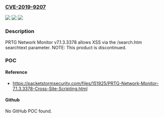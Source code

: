 ### [CVE-2019-9207](https://cve.mitre.org/cgi-bin/cvename.cgi?name=CVE-2019-9207)
![](https://img.shields.io/static/v1?label=Product&message=n%2Fa&color=blue)
![](https://img.shields.io/static/v1?label=Version&message=n%2Fa&color=blue)
![](https://img.shields.io/static/v1?label=Vulnerability&message=n%2Fa&color=brighgreen)

### Description

PRTG Network Monitor v7.1.3.3378 allows XSS via the /search.htm searchtext parameter. NOTE: This product is discontinued.

### POC

#### Reference
- https://packetstormsecurity.com/files/151925/PRTG-Network-Monitor-7.1.3.3378-Cross-Site-Scripting.html

#### Github
No GitHub POC found.

